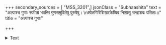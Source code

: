 +++
secondary_sources = [ "MSS_3201",]
jsonClass = "Subhaashita"
text = "अल्पाश्च गुणाः स्फीता भवन्ति गुणसमुदितेषु पुरुषेषु।  \nश्वेतगिरिशिखरकेष्विव निशासु चन्द्रांशवः पतिताः॥"
title = "अल्पाश्च गुणाः"

+++

<details><summary>Text</summary>

अल्पाश्च गुणाः स्फीता भवन्ति गुणसमुदितेषु पुरुषेषु।  
श्वेतगिरिशिखरकेष्विव निशासु चन्द्रांशवः पतिताः॥
</details>
